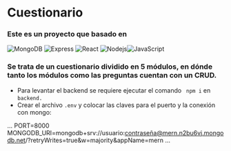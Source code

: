 # Cuestionario

### Este es un proyecto que basado en 

![MongoDB](https://img.shields.io/badge/MongoDB-%234ea94b.svg?style=for-the-badge&logo=mongodb&logoColor=white) 
![Express](https://img.shields.io/badge/-Express-%23E44D27?style=flat-square&logo=Express)
![React](https://img.shields.io/badge/-React-%23282C34?style=flat-square&logo=react)
![Nodejs](https://img.shields.io/badge/-Nodejs-black?style=flat-square&logo=Node.js)![JavaScript](https://img.shields.io/badge/-JavaScript-%23F7DF1C?style=flat-square&logo=javascript&logoColor=000000&labelColor=%23F7DF1C&color=%23FFCE5A)


### Se trata de un cuestionario dividido en 5 módulos, en dónde tanto los módulos como las preguntas cuentan con un CRUD.

* Para levantar el backend se requiere ejecutar el comando ` npm i` en `backend.`
* Crear el archivo `.env` y colocar las claves para el puerto y la conexión con mongo:

...
PORT=8000
MONGODB_URI=mongodb+srv://usuario:contraseña@mern.n2bu6vj.mongodb.net/?retryWrites=true&w=majority&appName=mern
...

